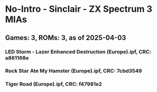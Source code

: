 # No-Intro - Sinclair - ZX Spectrum 3 MIAs
## Games: 3, ROMs: 3, as of 2025-04-03

### LED Storm - Lazer Enhanced Destruction (Europe).ipf, CRC: a861168e
### Rock Star Ate My Hamster (Europe).ipf, CRC: 7cbd3549
### Tiger Road (Europe).ipf, CRC: f47981e2
